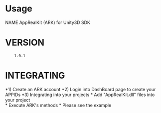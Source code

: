 Usage
=====
NAME
        AppRealKit (ARK) for Unity3D SDK

VERSION
========
        1.0.1

INTEGRATING
========
*1) Create an ARK account
*2) Login into DashBoard page to create your APPIDs
*3) Integrating into your projects
	* Add "AppRealKit.dll" files into your project     
	* Execute ARK's methods
	* Please see the example